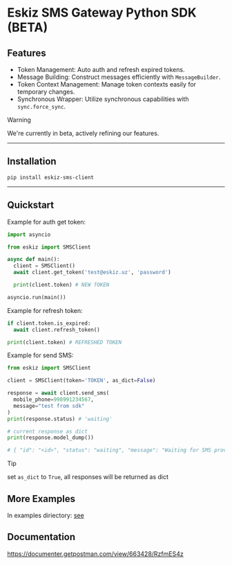 # Eskiz SMS Gateway Python SDK (BETA)

## Features

- Token Management: Auto auth and refresh expired tokens.
- Message Building: Construct messages efficiently with `MessageBuilder`.
- Token Context Management: Manage token contexts easily for temporary changes.
- Synchronous Wrapper: Utilize synchronous capabilities with `sync.force_sync`.

> [!WARNING]
> We're currently in beta, actively refining our features.

---

## Installation

```
pip install eskiz-sms-client
```

---

## Quickstart

Example for auth get token:

```py
import asyncio

from eskiz import SMSClient

async def main():
  client = SMSClient()
  await client.get_token('test@eskiz.uz', 'password')

  print(client.token) # NEW TOKEN

asyncio.run(main())
```

Example for refresh token:

```py
if client.token.is_expired:
  await client.refresh_token()

print(client.token) # REFRESHED TOKEN
```

Example for send SMS:

```py
from eskiz import SMSClient

client = SMSClient(token='TOKEN', as_dict=False)

response = await client.send_sms(
  mobile_phone=998991234567,
  message="test from sdk"
)
print(response.status) # 'waiting'

# current response as dict
print(response.model_dump())

# { "id": "<id>", "status": "waiting", "message": "Waiting for SMS provider" }
```

> [!TIP]
> set `as_dict` to `True`, all responses will be returned as dict

## More Examples

In examples diriectory: [see](/examples/)

## Documentation

https://documenter.getpostman.com/view/663428/RzfmES4z
